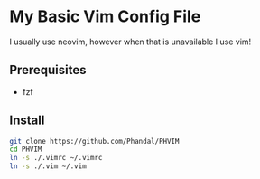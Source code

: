 # My Basic Vim Config File

I usually use neovim, however when that is unavailable I use vim!

## Prerequisites
- fzf

## Install
```sh
git clone https://github.com/Phandal/PHVIM
cd PHVIM
ln -s ./.vimrc ~/.vimrc
ln -s ./.vim ~/.vim
```
